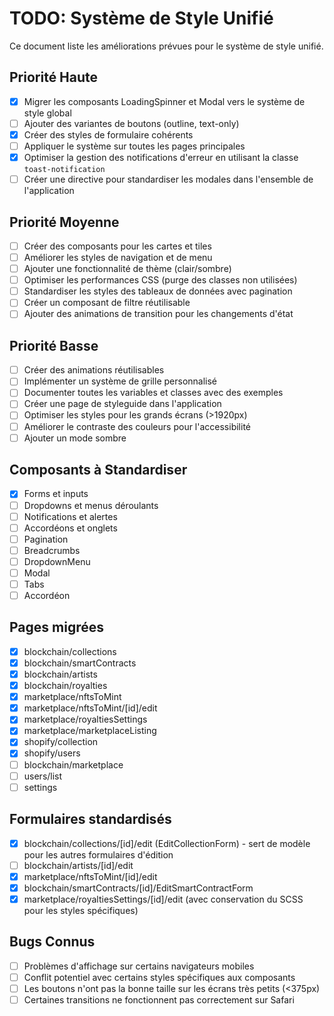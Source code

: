 # TODO: Système de Style Unifié

Ce document liste les améliorations prévues pour le système de style unifié.

## Priorité Haute

- [x] Migrer les composants LoadingSpinner et Modal vers le système de style global
- [ ] Ajouter des variantes de boutons (outline, text-only)
- [x] Créer des styles de formulaire cohérents
- [ ] Appliquer le système sur toutes les pages principales
- [x] Optimiser la gestion des notifications d'erreur en utilisant la classe `toast-notification`
- [ ] Créer une directive pour standardiser les modales dans l'ensemble de l'application

## Priorité Moyenne

- [ ] Créer des composants pour les cartes et tiles
- [ ] Améliorer les styles de navigation et de menu
- [ ] Ajouter une fonctionnalité de thème (clair/sombre)
- [ ] Optimiser les performances CSS (purge des classes non utilisées)
- [ ] Standardiser les styles des tableaux de données avec pagination
- [ ] Créer un composant de filtre réutilisable
- [ ] Ajouter des animations de transition pour les changements d'état

## Priorité Basse

- [ ] Créer des animations réutilisables
- [ ] Implémenter un système de grille personnalisé
- [ ] Documenter toutes les variables et classes avec des exemples
- [ ] Créer une page de styleguide dans l'application
- [ ] Optimiser les styles pour les grands écrans (>1920px)
- [ ] Améliorer le contraste des couleurs pour l'accessibilité
- [ ] Ajouter un mode sombre

## Composants à Standardiser

- [x] Forms et inputs
- [ ] Dropdowns et menus déroulants
- [ ] Notifications et alertes
- [ ] Accordéons et onglets
- [ ] Pagination
- [ ] Breadcrumbs
- [ ] DropdownMenu
- [ ] Modal
- [ ] Tabs
- [ ] Accordéon

## Pages migrées

- [x] blockchain/collections
- [x] blockchain/smartContracts
- [x] blockchain/artists
- [x] blockchain/royalties
- [x] marketplace/nftsToMint
- [x] marketplace/nftsToMint/[id]/edit
- [x] marketplace/royaltiesSettings
- [x] marketplace/marketplaceListing
- [x] shopify/collection
- [x] shopify/users
- [ ] blockchain/marketplace
- [ ] users/list
- [ ] settings

## Formulaires standardisés

- [x] blockchain/collections/[id]/edit (EditCollectionForm) - sert de modèle pour les autres formulaires d'édition
- [ ] blockchain/artists/[id]/edit
- [x] marketplace/nftsToMint/[id]/edit
- [x] blockchain/smartContracts/[id]/EditSmartContractForm
- [x] marketplace/royaltiesSettings/[id]/edit (avec conservation du SCSS pour les styles spécifiques)

## Bugs Connus

- [ ] Problèmes d'affichage sur certains navigateurs mobiles
- [ ] Conflit potentiel avec certains styles spécifiques aux composants
- [ ] Les boutons n'ont pas la bonne taille sur les écrans très petits (<375px)
- [ ] Certaines transitions ne fonctionnent pas correctement sur Safari
